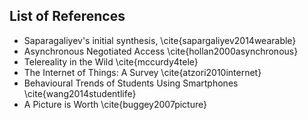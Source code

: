 ## List of References

* Saparagaliyev's initial synthesis, \cite{sapargaliyev2014wearable}
* Asynchronous Negotiated Access \cite{hollan2000asynchronous}
* Telereality in the Wild \cite{mccurdy4tele}
* The Internet of Things: A Survey \cite{atzori2010internet}
* Behavioural Trends of Students Using Smartphones \cite{wang2014studentlife}
* A Picture is Worth \cite{buggey2007picture}

